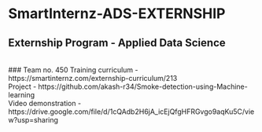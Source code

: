 # SmartInternz-ADS-EXTERNSHIP
## Externship Program - Applied Data Science
<br>
### Team no. 450
Training curriculum - https://smartinternz.com/externship-curriculum/213 <br>
Project - https://github.com/akash-r34/Smoke-detection-using-Machine-learning<br>
Video demonstration - https://drive.google.com/file/d/1cQAdb2H6jA_icEjQfgHFRGvgo9aqKu5C/view?usp=sharing
